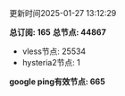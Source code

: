 更新时间2025-01-27 13:12:29

**总订阅: 165**
**总节点: 44867**
- vless节点: 25534
- hysteria2节点: 1

**google ping有效节点: 665**

